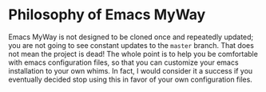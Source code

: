 # Philosophy of Emacs MyWay

Emacs MyWay is not designed to be cloned once and repeatedly updated; you are not going to see constant updates to the `master` branch.
That does not mean the project is dead!
The whole point is to help you be comfortable with emacs configuration files, so that you can customize your emacs installation to your own whims.
In fact, I would consider it a success if you eventually decided stop using this in favor of your own configuration files.
